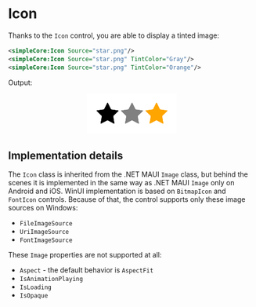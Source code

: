 # Icon

Thanks to the `Icon` control, you are able to display a tinted image:

```xml
<simpleCore:Icon Source="star.png"/>
<simpleCore:Icon Source="star.png" TintColor="Gray"/>
<simpleCore:Icon Source="star.png" TintColor="Orange"/>
```

Output:

<p align="center">
    <img src="../../images/readme/stars.png" data-canonical-src="../../images/readme/stars.png" />
</p>

## Implementation details

The `Icon` class is inherited from the .NET MAUI `Image` class, but behind the scenes it is implemented in the same way as .NET MAUI `Image` only on Android and iOS. WinUI implementation is based on `BitmapIcon` and `FontIcon` controls. Because of that, the control supports only these image sources on Windows:

- `FileImageSource`
- `UriImageSource`
- `FontImageSource`

These `Image` properties are not supported at all:

- `Aspect` - the default behavior is `AspectFit`
- `IsAnimationPlaying`
- `IsLoading`
- `IsOpaque`
